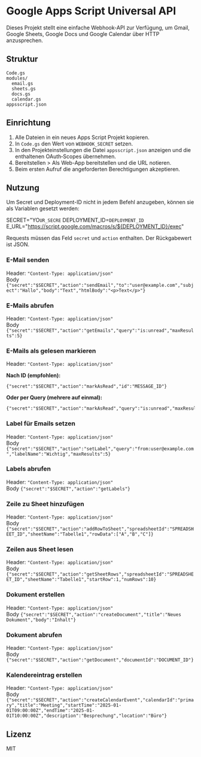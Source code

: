 # Google Apps Script Universal API

Dieses Projekt stellt eine einfache Webhook-API zur Verfügung, um Gmail, Google Sheets, Google Docs und Google Calendar über HTTP anzusprechen.

## Struktur
```
Code.gs
modules/
  email.gs
  sheets.gs
  docs.gs
  calendar.gs
appsscript.json
```

## Einrichtung
1. Alle Dateien in ein neues Apps Script Projekt kopieren.
2. In `Code.gs` den Wert von `WEBHOOK_SECRET` setzen.
3. In den Projekteinstellungen die Datei `appsscript.json` anzeigen und die enthaltenen OAuth‑Scopes übernehmen.
4. Bereitstellen > Als Web-App bereitstellen und die URL notieren.
5. Beim ersten Aufruf die angeforderten Berechtigungen akzeptieren.

## Nutzung
Um Secret und Deployment-ID nicht in jedem Befehl anzugeben, können sie als Variablen gesetzt werden:


SECRET="YO`UR_SECRE`
DEPLOYMENT_ID=`DEPLOYMENT_ID`
E_URL="https://script.google.com/macros/s/${DEPLOYMENT_ID}/exec"

Requests müssen das Feld `secret` und `action` enthalten. Der Rückgabewert ist JSON.

### E-Mail senden

  Header: `"Content-Type: application/json"` \
  Body `{"secret":"$SECRET","action":"sendEmail","to":"user@example.com","subject":"Hallo","body":"Text","htmlBody":"<p>Text</p>"}`


### E-Mails abrufen

  Header: `"Content-Type: application/json"` \
  Body `{"secret":"$SECRET","action":"getEmails","query":"is:unread","maxResults":5}`


### E-Mails als gelesen markieren

  Header: `"Content-Type: application/json"`

  **Nach ID (empfohlen):**
  ```
  {"secret":"$SECRET","action":"markAsRead","id":"MESSAGE_ID"}
  ```

  **Oder per Query (mehrere auf einmal):**
  ```
  {"secret":"$SECRET","action":"markAsRead","query":"is:unread","maxResults":5}
  ```


### Label für Emails setzen

  Header: `"Content-Type: application/json"` \
  Body `{"secret":"$SECRET","action":"setLabel","query":"from:user@example.com","labelName":"Wichtig","maxResults":5}`


### Labels abrufen

  Header: `"Content-Type: application/json"` \
  Body `{"secret":"$SECRET","action":"getLabels"}`


### Zeile zu Sheet hinzufügen

  Header: `"Content-Type: application/json"` \
  Body `{"secret":"$SECRET","action":"addRowToSheet","spreadsheetId":"SPREADSHEET_ID","sheetName":"Tabelle1","rowData":["A","B","C"]}`


### Zeilen aus Sheet lesen

  Header: `"Content-Type: application/json"` \
  Body `{"secret":"$SECRET","action":"getSheetRows","spreadsheetId":"SPREADSHEET_ID","sheetName":"Tabelle1","startRow":1,"numRows":10}`


### Dokument erstellen

  Header: `"Content-Type: application/json"` \
  Body `{"secret":"$SECRET","action":"createDocument","title":"Neues Dokument","body":"Inhalt"}`


### Dokument abrufen

  Header: `"Content-Type: application/json"` \
  Body `{"secret":"$SECRET","action":"getDocument","documentId":"DOCUMENT_ID"}`


### Kalendereintrag erstellen

  Header: `"Content-Type: application/json"` \
  Body `{"secret":"$SECRET","action":"createCalendarEvent","calendarId":"primary","title":"Meeting","startTime":"2025-01-01T09:00:00Z","endTime":"2025-01-01T10:00:00Z","description":"Besprechung","location":"Büro"}`


## Lizenz
MIT
